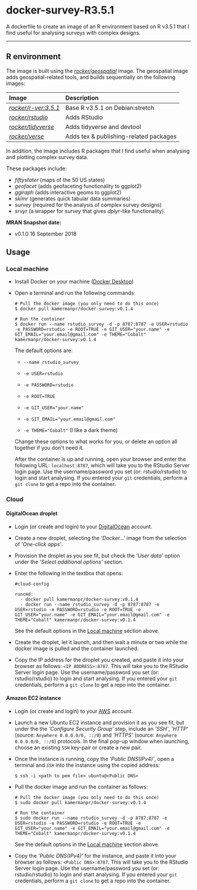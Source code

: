 # docker-survey-R3.5.1

A dockerfile to create an image of an R environment based on R v3.5.1 that I find useful for analysing surveys with complex designs. 

----

## R environment

The image is built using the [_rocker/geospatial_](https://hub.docker.com/r/rocker/geospatial/) image. The geospatial image adds geospatial-related tools, and builds sequentially on the following images:

| Image                                                  	        | Description                            	|
|:------------------------------------------------------------------|:------------------------------------------|
| [_rocker/r-ver:3.5.1_](https://hub.docker.com/r/rocker/r-ver)   	| Base R v3.5.1 on Debian:stretch          	|
| [_rocker/rstudio_](https://hub.docker.com/r/rocker/rstudio)     	| Adds RStudio                           	|
| [_rocker/tidyverse_](https://hub.docker.com/r/rocker/tidyverse) 	| Adds tidyverse and devtool             	|
| [_rocker/verse_](https://hub.docker.com/r/rocker/verse)         	| Adds tex & publishing-related packages 	|

In addition, the image includes R packages that I find useful when analysing and plotting complex survey data.  

These packages include:  
- _fiftystater_ (maps of the 50 US states)  
- _geofacet_ (adds geofaceting functionality to ggplot2)  
- _ggiraph_ (adds interactive geoms to ggplot2)  
- _skimr_ (generates quick tabular data summaries)  
- _survey_ (required for the analysis of complex survey designs)  
- _srvyr_ (a wrapper for _survey_ that gives _dplyr_-like functionality). 

**MRAN Snapshot date:**  
- v0.1.0 16 September 2018  

## Usage

### Local machine

- Install Docker on your machine ([Docker Desktop](https://www.docker.com/products/docker-desktop))

- Open a terminal and run the following commands:
  
  ```
  # Pull the docker image (you only need to do this once)
  $ docker pull kamermanpr/docker-survey:v0.1.4
  
  # Run the container
  $ docker run --name rstudio_survey -d -p 8787:8787 -e USER=rstudio -e PASSWORD=rstudio -e ROOT=TRUE -e GIT_USER="your.name" -e GIT_EMAIL="your.email@gmail.com" -e THEME="Cobalt" kamermanpr/docker-survey:v0.1.4
  ```
  The default options are:
  
  - `--name rstudio_survey` 
  
  - `-e USER=rstudio`
  
  - `-e PASSWORD=rstudio`
  
  - `-e ROOT=TRUE`
  
  - `-e GIT_USER="your.name"`
  
  - `-e GIT_EMAIL="your.email@gmail.com"` 
  
  - `-e THEME="Cobalt"` (I like a dark theme)
  
  Change these options to what works for you, or delete an option all together if you don't need it. 
  
  After the container is up and running, open your browser and enter the following URL: `localhost:8787`, which will take you to the RStudio Server login page. Use the username/password you set (or: rstudio/rstudio) to login and start analysing. If you entered your `git` credentials, perform a `git clone` to get a repo into the container. 

### Cloud

#### DigitalOcean droplet

- Login (or create and login) to your [DigitalOcean](https://www.digitalocean.com/) account.

- Create a new droplet, selecting the _'Docker...'_ image from the selection of _'One-click apps'_.

- Provision the droplet as you see fit, but check the _'User data'_ option under the _'Select additional options'_ section.

- Enter the following in the textbox that opens:

  ```
  #cloud-config

  runcmd:
    - docker pull kamermanpr/docker-survey:v0.1.4
    - docker run --name rstudio_survey -d -p 8787:8787 -e USER=rstudio -e PASSWORD=rstudio -e ROOT=TRUE -e GIT_USER="your.name" -e GIT_EMAIL="your.email@gmail.com" -e THEME="Cobalt" kamermanpr/docker-survey:v0.1.4
  ```
  See the default options in the [Local machine](#local-machine) section above.
  
- Create the droplet, let it launch, and then wait a minute or two while the docker image is pulled and the container launched.

- Copy the IP address for the droplet you created, and paste it into your browser as follows: `<IP ADDRESS>:8787`. This will take you to the RStudio Server login page. Use the username/password you set (or: rstudio/rstudio) to login and start analysing. If you entered your `git` credentials, perform a `git clone` to get a repo into the container. 

#### Amazon EC2 instance

- Login (or create and login) to your [AWS](https://aws.amazon.com/) account.

- Launch a new Ubuntu EC2 instance and provision it as you see fit, but under the the _'Configure Security Group'_ step, include an _'SSH'_, _'HTTP'_ (source: `Anywhere 0.0.0.0/0, ::/0`) and _'HTTPS'_ (source: `Anywhere 0.0.0.0/0, ::/0`) protocols. In the final pop-up window when launching, choose an existing `SSH` key-pair or create a new pair. 

- Once the instance is running, copy the _'Public DNS(IPv4)'_, open a terminal and _`SSH`_ into the instance using the copied address: 

  ```
  $ ssh -i <path to pem file> ubuntu@<Public DNS>  
  ```
  
- Pull the docker image and run the container as follows:

  ```
  # Pull the docker image (you only need to do this once)
  $ sudo docker pull kamermanpr/docker-survey:v0.1.4
  
  # Run the container
  $ sudo docker run --name rstudio_survey -d -p 8787:8787 -e USER=rstudio -e PASSWORD=rstudio -e ROOT=TRUE -e GIT_USER="your.name" -e GIT_EMAIL="your.email@gmail.com" -e THEME="Cobalt" kamermanpr/docker-survey:v0.1.4
  ```
  See the default options in the [Local machine](#local-machine) section above.

- Copy the _'Public DNS(IPv4)'_ for the instance, and paste it into your browser as follows: `<Public DNS>:8787`. This will take you to the RStudio Server login page. Use the username/password you set (or: rstudio/rstudio) to login and start analysing. If you entered your `git` credentials, perform a `git clone` to get a repo into the container. 
